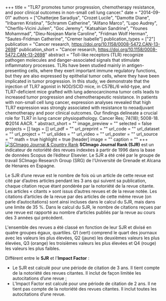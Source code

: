 +++
title = "TLR7 promotes tumor progression, chemotherapy resistance, and poor clinical outcomes in non-small cell lung cancer."
date = "2014-09-01"
authors = ["Chatterjee Saradiya", "Crozet Lucile", "Damotte Diane", "Iribarren Kristina", "Schramm Catherine", "Alifano Marco", "Lupo Audrey", "Cherfils-Vicini Julien", "Goc Jeremy", "Katsahian Sandrine", "Younes Mohammad", "Dieu-Nosjean Marie Caroline", "Fridman Wolf Herman", "Sautes-Fridman Catherine", "Cremer Isabelle"]
publication_types = ["2"]
publication = "Cancer research, https://doi.org/10.1158/0008-5472.CAN-13-2698"
publication_short = "Cancer research, https://doi.org/10.1158/0008-5472.CAN-13-2698"
abstract = "Toll-like receptors (TLR) recognize pathogen molecules and danger-associated signals that stimulate inflammatory processes. TLRs have been studied mainly in antigen-presenting cells, where they exert important immune regulatory functions, but they are also expressed by epithelial tumor cells, where they have been implicated in tumor progression. In this study, we demonstrate that the injection of TLR7 agonist in NOD/SCID mice, in C57BL/6 wild-type, and TLR7-deficient mice grafted with lung adenocarcinoma tumor cells leads to increased tumor progression and chemotherapeutic resistance. In patients with non-small cell lung cancer, expression analyses revealed that high TLR7 expression was strongly associated with resistance to neoadjuvant chemotherapy and poor clinical outcomes. Our findings delineate a crucial role for TLR7 in lung cancer physiopathology. Cancer Res; 74(18); 5008-18. ©2014 AACR. "
abstract_short = ""
image_preview = ""
selected = false
projects = []
tags = []
url_pdf = ""
url_preprint = ""
url_code = ""
url_dataset = ""
url_project = ""
url_slides = ""
url_video = ""
url_poster = ""
url_source = ""
math = true
highlight = true
[header]
image = ""
caption = ""
+++
<a href="https://www.scimagojr.com/journalsearch.php?q=29183&amp;tip=sid&amp;exact=no" title="SCImago Journal &amp; Country Rank"><img border="0" src="https://www.scimagojr.com/journal_img.php?id=29183" alt="SCImago Journal &amp; Country Rank"  /></a>
**SCImago Journal Rank (SJR)** est un indicateur de notoriété des revues indexées à partir de 1996 dans la base de données Scopus de l’éditeur Elsevier. Le SJR a été créé par le groupe de travail SCImago Research Group (SRG) de l’Université de Grenade et Alcana de Henares en Espagne.  
  
Le SJR d’une revue est le nombre de fois où un article de cette revue est cité par d’autres articles pendant les 3 ans qui suivent sa publication, chaque citation reçue étant pondérée par la notoriété de la revue citante. Les articles « citants » sont issus d’autres revues et de la revue notée. Les citations d’articles de la revue par des articles de cette même revue (on parle d’autocitations) sont ainsi incluses dans le calcul du SJR, mais dans une limite de 35 %. Dans le calcul du SJR, le nombre de citations reçues par une revue est rapporté au nombre d’articles publiés par la revue au cours des 3 années qui précèdent.  
  
L'ensemble des revues a été classé en fonction de leur SJR et divisé en quatre groupes égaux, quartiles. Q1 (vert) comprend le quart des journaux avec les valeurs les plus élevées, Q2 (jaune) les deuxièmes valeurs les plus élevées, Q3 (orange) les troisièmes valeurs les plus élevées et Q4 (rouge) les valeurs les plus faibles.  
  
Différent entre le **SJR** et l'**Impact Factor** :  
- Le SJR est calculé pour une période de citation de 3 ans. Il tient compte de la notoriété des revues citantes. Il inclut de façon limitée les autocitations d’une revue ;  
- L'Impact Factor est calculé pour une période de citation de 2 ans. Il ne tient pas compte de la notoriété des revues citantes. Il inclut toutes les autocitations d’une revue.
